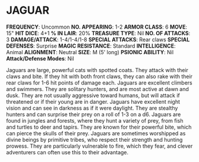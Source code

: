 # JAGUAR

**FREQUENCY**: Uncommon
**NO. APPEARING**: 1-2
**ARMOR CLASS**: 6
**MOVE**: 15"
**HIT DICE**: 4+1
**% IN LAIR**: 20%
**TREASURE TYPE**: Nil
**NO. OF ATTACKS**: 3
**DAMAGE/ATTACK**: 1-4/1-4/1-8
**SPECIAL ATTACKS**: Rear claws
**SPECIAL DEFENSES**: Surprise
**MAGIC RESISTANCE**: Standard
**INTELLIGENCE**: Animal
**ALIGNMENT**: Neutral
**SIZE**: M (5' long)
**PSIONIC ABILITY**: Nil
**Attack/Defense Modes**: Nil

Jaguars are large, powerful cats with spotted coats. They attack with their claws and bite. If they hit with both front claws, they can also rake with their rear claws for 1-6 hit points of damage each. Jaguars are excellent climbers and swimmers. They are solitary hunters, and are most active at dawn and dusk. They are not usually aggressive toward humans, but will attack if threatened or if their young are in danger. Jaguars have excellent night vision and can see in darkness as if it were daylight. They are stealthy hunters and can surprise their prey on a roll of 1-3 on a d6. Jaguars are found in jungles and forests, where they hunt a variety of prey, from fish and turtles to deer and tapirs. They are known for their powerful bite, which can pierce the skulls of their prey. Jaguars are sometimes worshipped as divine beings by primitive tribes, who respect their strength and hunting prowess. They are particularly vulnerable to fire, which they fear, and clever adventurers can often use this to their advantage.
